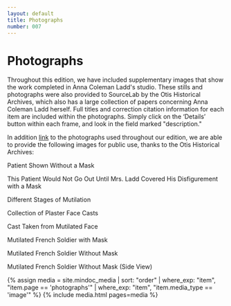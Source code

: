 ```yaml
---
layout: default
title: Photographs
number: 007
---
```


# Photographs

Throughout this edition, we have included supplementary images that show the work completed in Anna Coleman Ladd's studio.  These stills and photographs were also provided to SourceLab by the Otis Historical Archives, which also has a large collection of papers concerning Anna Coleman Ladd herself.
Full titles and correction citation information for each item are included within the photographs.  Simply click on the ‘Details’ button within each frame, and look in the field marked "description."
 
In addition [link](#head1234) to the photographs used throughout our edition, we are able to provide the following images for public use, thanks to the Otis Historical Archives:
 
 
<a name="head1234"></a>Patient Shown Without a Mask 
 
This Patient Would Not Go Out Until Mrs. Ladd Covered His Disfigurement with a Mask
 
Different Stages of Mutilation

Collection of Plaster Face Casts

Cast Taken from Mutilated Face

Mutilated French Soldier with Mask

Mutilated French Soldier Without Mask

Mutilated French Soldier Without Mask (Side View)

{% assign media = site.mindoc_media | sort: "order" | where_exp: "item", "item.page == 'photographs'" | where_exp: "item", "item.media_type == 'image'" %} 
{% include media.html pages=media %}


